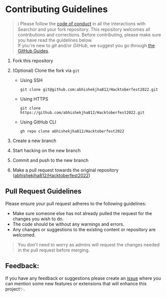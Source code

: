# Contributing Guidelines

> :information_source: Please follow the [code of conduct](CODE_OF_CONDUCT.md) in all the interactions with Searchor and your fork repository.
This repository welcomes all contributions and corrections. Before contributing, please make sure you have read the guidelines below. <br>
If you're new to _git_ and/or _GitHub_, we suggest you go through [the GitHub Guides](https://guides.github.com/introduction/flow/).
1. Fork this repository
2. (Optional) Clone the fork via `git`
   - Using SSH

     ```shell
     git clone git@github.com:abhishekjha812/Hacktoberfest2022.git
     ```

   - Using HTTPS

     ```shell
     git clone https://github.com/abhishekjha812/Hacktoberfest2022.git
     ```

   - Using GitHub CLI

     ```shell
     gh repo clone abhishekjha812/Hacktoberfest2022
     ```

3. Create a new branch 
4. Start hacking on the new branch
5. Commit and push to the new branch
6. Make a pull request towards the original repository ([abhishekjha812/Hacktoberfest2022](https://github.com/abhishekjha812/Hacktoberfest2022))

## Pull Request Guidelines

Please ensure your pull request adheres to the following guidelines:

- Make sure someone else has not already pulled the request for the changes you wish to do.
- The code should be without any warnings and errors.
- Any changes or suggestions to the existing content or repository are welcomed.

> You don't need to worry as admins will request the changes needed in the pull request before merging.
## Feedback:

If you have any feedback or suggestions please create an  <a href="https://github.com/abhishekjha812/Hacktoberfest2022/issues">issue</a> where you can mention some new features or extensions that will enhance this project✨.

<!-- ------------------------------------------------------------------------------------------------------------------------------------------------------->
